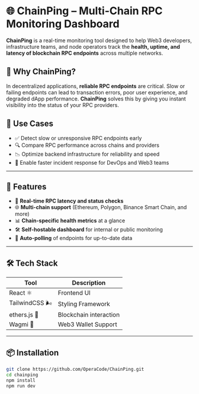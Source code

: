 # 🌐 ChainPing – Multi-Chain RPC Monitoring Dashboard

**ChainPing** is a real-time monitoring tool designed to help Web3 developers, infrastructure teams, and node operators track the **health, uptime, and latency of blockchain RPC endpoints** across multiple networks.

## 🚀 Why ChainPing?

In decentralized applications, **reliable RPC endpoints** are critical. Slow or failing endpoints can lead to transaction errors, poor user experience, and degraded dApp performance. **ChainPing** solves this by giving you instant visibility into the status of your RPC providers.

## 🧠 Use Cases

- ✅ Detect slow or unresponsive RPC endpoints early  
- 🔍 Compare RPC performance across chains and providers  
- 📉 Optimize backend infrastructure for reliability and speed  
- 🔔 Enable faster incident response for DevOps and Web3 teams  

---

## 🔧 Features

- 📡 **Real-time RPC latency and status checks**
- 🌐 **Multi-chain support** (Ethereum, Polygon, Binance Smart Chain, and more)
- 📊 **Chain-specific health metrics** at a glance
- 🛠️ **Self-hostable dashboard** for internal or public monitoring
- 🔁 **Auto-polling** of endpoints for up-to-date data

---

## 🛠️ Tech Stack

| Tool        | Description              |
|-------------|--------------------------|
| React ⚛️     | Frontend UI              |
| TailwindCSS 🌬️ | Styling Framework        |
| ethers.js 🔌  | Blockchain interaction   |
| Wagmi 🧩      | Web3 Wallet Support      |

---

## 📦 Installation

```bash
git clone https://github.com/OperaCode/ChainPing.git
cd chainping
npm install
npm run dev

